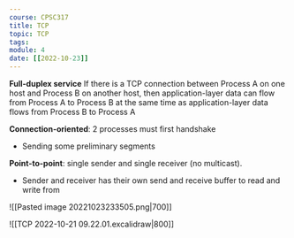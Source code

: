```yaml
---
course: CPSC317
title: TCP
topic: TCP
tags:
module: 4
date: [[2022-10-23]]
---
```


**Full-duplex service**
If there is a TCP connection between Process A on one host and Process B on another host,
then application-layer data can flow from Process A to Process B at the same time
as application-layer data flows from Process B to Process A

**Connection-oriented**: 2 processes must first handshake
- Sending some preliminary segments

**Point-to-point**: single sender and single receiver (no multicast).
- Sender and receiver has their own send and receive buffer to read and write from

![[Pasted image 20221023233505.png|700]]

![[TCP 2022-10-21 09.22.01.excalidraw|800]]